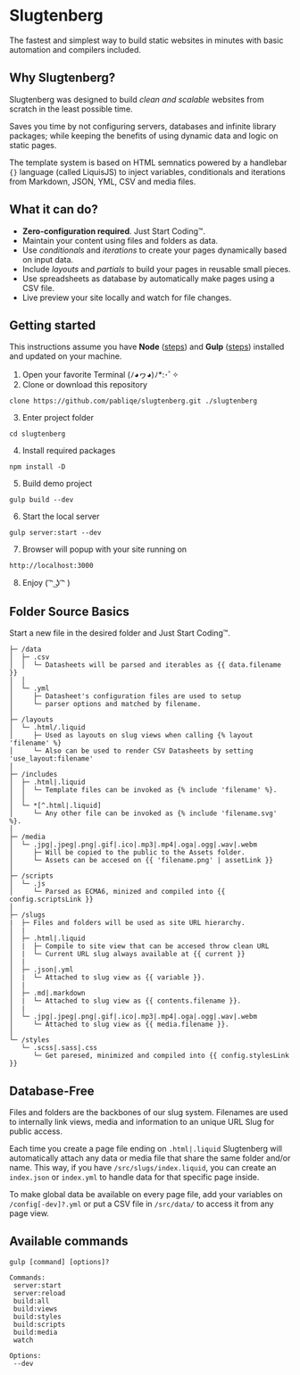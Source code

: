 # Slugtenberg
The fastest and simplest way to build static websites in minutes with basic automation and compilers included.

## Why Slugtenberg?
Slugtenberg was designed to build *clean and scalable* websites from scratch in the least possible time.

Saves you time by not configuring servers, databases and infinite library packages; while keeping the benefits of using dynamic data and logic on static pages.

The template system is based on HTML semnatics powered by a handlebar `{}` language (called LiquisJS) to inject variables, conditionals and iterations from Markdown, JSON, YML, CSV and media files.

## What it can do?
* **Zero-configuration required**. Just Start Coding™️.
* Maintain your content using files and folders as data.
* Use *conditionals* and *iterations* to create your pages dynamically based on input data.
* Include *layouts* and *partials* to build your pages in reusable small pieces. 
* Use spreadsheets as database by automatically make pages using a CSV file.
* Live preview your site locally and watch for file changes.

## Getting started
This instructions assume you have **Node** ([steps](https://nodejs.org/es/download/)) and **Gulp** ([steps](https://gulpjs.com/docs/en/getting-started/quick-start/)) installed and updated on your machine.

1. Open your favorite Terminal
(ﾉ◕ヮ◕)ﾉ*:･ﾟ✧
2. Clone or download this repository
 ```
 clone https://github.com/pabliqe/slugtenberg.git ./slugtenberg
 ```
3. Enter project folder
 ```
 cd slugtenberg
 ```
4. Install required packages
 ```
 npm install -D
 ```
5. Build demo project
 ```
 gulp build --dev
 ```
6. Start the local server
 ```
 gulp server:start --dev
 ```
7. Browser will popup with your site running on
 ```
 http://localhost:3000
 ```
8. Enjoy
( ͡ᵔ ͜ʖ ͡ᵔ )

## Folder Source Basics
Start a new file in the desired folder and Just Start Coding™️.

```
├─ /data
│  ├─ .csv
│  │  └─ Datasheets will be parsed and iterables as {{ data.filename }}
│  │
│  └─ .yml
│     ├─ Datasheet's configuration files are used to setup 
│     └─ parser options and matched by filename.
│
├─ /layouts
│  └─ .html/.liquid
│     ├─ Used as layouts on slug views when calling {% layout 'filename' %}
│     └─ Also can be used to render CSV Datasheets by setting 'use_layout:filename'
│
├─ /includes
│  ├─ .html|.liquid
│  │  └─ Template files can be invoked as {% include 'filename' %}.
│  │
│  └─ *[^.html|.liquid]
│     └─ Any other file can be invoked as {% include 'filename.svg' %}.
│
├─ /media
│  └─ .jpg|.jpeg|.png|.gif|.ico|.mp3|.mp4|.oga|.ogg|.wav|.webm
│     ├─ Will be copied to the public to the Assets folder.
│     └─ Assets can be accesed on {{ 'filename.png' | assetLink }}
│
├─ /scripts
│  └─ .js
│     └─ Parsed as ECMA6, minized and compiled into {{ config.scriptsLink }}
│   
├─ /slugs
|  ├─ Files and folders will be used as site URL hierarchy. 
│  |  
│  ├─ .html|.liquid
│  |  ├─ Compile to site view that can be accesed throw clean URL
│  |  └─ Current URL slug always available at {{ current }}
│  |
│  ├─ .json|.yml
│  |  └─ Attached to slug view as {{ variable }}.
│  |
│  ├─ .md|.markdown
│  |  └─ Attached to slug view as {{ contents.filename }}.
│  |
│  └─ .jpg|.jpeg|.png|.gif|.ico|.mp3|.mp4|.oga|.ogg|.wav|.webm
│     └─ Attached to slug view as {{ media.filename }}.
│
└─ /styles
   └─ .scss|.sass|.css
      └─ Get paresed, minimized and compiled into {{ config.stylesLink }}
```

## Database-Free

Files and folders are the backbones of our slug system. Filenames are used to internally link views, media and information to an unique URL Slug for public access.

Each time you create a page file ending on `.html|.liquid` Slugtenberg will automatically attach any data or media file that share the same folder and/or name. This way, if you have `/src/slugs/index.liquid`, you can create an `index.json` or `index.yml` to handle data for that specific page inside.

To make global data be available on every page file, add your variables on `/config[-dev]?.yml` or put a CSV file in `/src/data/` to access it from any page view.

## Available commands

```
gulp [command] [options]?

Commands:
 server:start
 server:reload
 build:all
 build:views
 build:styles
 build:scripts
 build:media
 watch
 
Options:
 --dev
```
